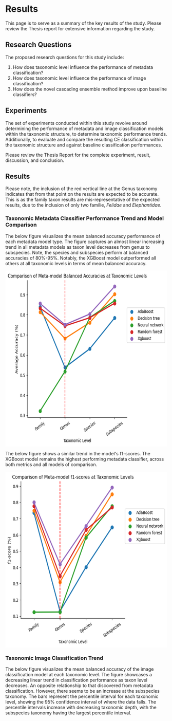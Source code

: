 # Results
This page is to serve as a summary of the key results of the study. 
Please review the Thesis report for extensive information regarding the study. 

## Research Questions
The proposed research questions for this study include: 

1. How does taxonomic level influence the performance of metadata classification?
2. How does taxonomic level influence the performance of image classification?
3. How does the novel cascading ensemble method improve upon baseline classifiers?


## Experiments
The set of experiments conducted within this study revolve around determining the performance of metadata and image classification models within the taxonomic structure,
to determine taxonomic performance trends. 
Additionally, to evaluate and compare the resulting CE classification within the taxonomic structure and against baseline classification
performances. 

Please review the Thesis Report for the complete experiment, result, discussion, and conclusion.

## Results
Please note, the inclusion of the red vertical line at the Genus taxonomy indicates that from that point on the results
are expected to be accurate. This is as the family taxon results are mis-representative of the expected results, 
due to the inclusion of only two familie, _Felidae_ and _Elephantidae_.

### Taxonomic Metadata Classifier Performance Trend and Model Comparison
The below figure visualizes the mean balanced accuracy performance of each metadata model type. 
The figure captures an almost linear increasing trend in all metadata models as taxon level decreases from genus to subspecies. 
Note, the species and subspecies perform at balanced accuracies of 80%-95%. 
Notably, the XGBoost model outperformed all others at all taxonomic levels in terms of mean balanced accuracy. 

<img height="547" src="../images/meta_accuracy_fig.png" width="671" alt="Metadata accuracy comparison" style="display: block; margin: 0 auto"/>

The below figure shows a similar trend in the model's f1-scores. The XGBoost model remains the highest performing metadata classifier, 
across both metrics and all models of comparison.

<img height="547" src="../images/meta_f1_model_comp.png" width="671" alt="Metadata accuracy comparison" style="display: block; margin: 0 auto"/>

### Taxonomic Image Classification Trend
The below figure visualizes the mean balanced accuracy of the image classification model at each taxonomic level. 
The figure showcases a decreasing linear trend in classification performance as taxon level decreases. An opposite relationship 
to that discovered from metadata classification.
However, there seems to be an increase at the subspecies taxonomy. 
The bars represent the percentile interval for each taxonomic level, showing the 95% confidence interval of where the data falls. 
The percentile intervals increase with decreasing taxonomic depth, with the subspecies taxonomy having the largest percentile interval. 
